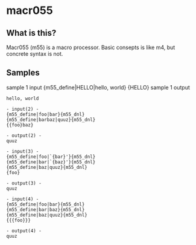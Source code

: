 macr055
=======

## What is this?

Macr055 (m55) is a macro processor. Basic consepts is like m4, but concrete syntax is not.

## Samples

sample 1 input
    {m55_define|HELLO|hello, world}
    {HELLO}
sample 1 output

    hello, world

    - input(2) -
    {m55_define|foo|bar}{m55_dnl}
    {m55_define|barbaz|quuz}{m55_dnl}
    {{foo}baz}

    - output(2) -
    quuz

    - input(3) -
    {m55_define|foo|`{bar}'}{m55_dnl}
    {m55_define|bar|`{baz}'}{m55_dnl}
    {m55_define|baz|quuz}{m55_dnl}
    {foo}

    - output(3) -
    quuz

    - input(4) -
    {m55_define|foo|bar}{m55_dnl}
    {m55_define|bar|baz}{m55_dnl}
    {m55_define|baz|quuz}{m55_dnl}
    {{{foo}}}

    - output(4) -
    quuz
